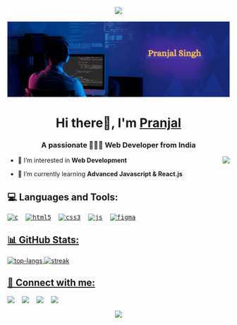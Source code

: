 <p align="center">
  <img src="https://capsule-render.vercel.app/api?type=waving&height=90&color=gradient&section=header" width="1100"/>
</p>
<img src="./Github_Banner.gif" alt="Banner"></img>
<h1 align="center">Hi there👋, I'm <a href src="https://github.com/prancodes" target="_main" >Pranjal</a></h1>
<h3 align="center">A passionate 👨🏻‍💻 Web Developer from India</h3>

<img align="right" src="https://media1.giphy.com/media/2IudUHdI075HL02Pkk/giphy.gif?cid=6c09b952zp5u5lre2cpimspkzznbo454nafsyo65yald0k8o&ep=v1_internal_gif_by_id&rid=giphy.gif&ct=g" height="120"></img>
- 🔭 I’m interested in **Web Development**

- 🌱 I’m currently learning **Advanced Javascript & React.js**


### <h2>💻 Languages and Tools:</h2>
<pre align="left"><a href="#" target="_blank" rel="noreferrer"><img src="https://img.icons8.com/?size=100&id=shQTXiDQiQVR&format=png&color=000000" alt="c" height="45"/></a>  <a href="#" target="_blank" rel="noreferrer"><img src="https://img.icons8.com/?size=100&id=20909&format=png&color=000000" alt="html5" height="45"/></a>  <a href="#" target="_blank" rel="noreferrer"><img src="https://img.icons8.com/?size=100&id=7gdY5qNXaKC0&format=png&color=000000" alt="css3" height="45"/></a>  <a href="#" target="_blank" rel="noreferrer"><img src="https://img.icons8.com/?size=100&id=108784&format=png&color=000000" alt="js" height="45"/></a>  <a href="#" target="_blank" rel="noreferrer"><img src="https://img.icons8.com/?size=100&id=zfHRZ6i1Wg0U&format=png&color=000000" alt="figma" height="45"/></pre>


### <h2>📊 GitHub Stats:</h2>
<img width="390" src="https://github-readme-stats.vercel.app/api/top-langs/?username=prancodes&theme=vision-friendly-dark&hide_border=false&include_all_commits=true&count_private=false&layout=compact" alt="top-langs"></img>
<img align="centre" src="https://github-readme-streak-stats.herokuapp.com/?user=prancodes&theme=vision-friendly-dark&hide_border=false" alt="streak"></img>

<!-- ![](https://github-readme-streak-stats.herokuapp.com/?user=prancodes&theme=vision-friendly-dark&hide_border=false) -->


### <h2>🤝 Connect with me:</h2>
<pre><a href="https://github.com/prancodes"><img src="https://github.com/prancodes/prancodes/assets/155365177/14f8ef5e-dd39-4f6c-a5bf-d97cc4351e47" height="50"></img></a>  <a href="https://forms.gle/K8XUmB5WBVncVUG67" target="_blank" rel="noopener noreferrer"><img src="https://github.com/prancodes/prancodes/assets/155365177/90805ea1-06a1-4203-b131-098bf60a57df" height="50"></img></a>  <a href="#"><img src="https://github.com/prancodes/prancodes/assets/155365177/1efe5a80-727e-4d30-8ddd-60076ace1501" height="50"></img></a>  <a href="https://www.linkedin.com/in/pranjal2027" target="_blank" rel="noopener noreferrer"><img src="https://github.com/prancodes/prancodes/assets/155365177/1833cafc-1565-404f-b6d4-6a9b971016c6" height="50"></img></a></pre>

<p align="center">
  <img src="https://capsule-render.vercel.app/api?type=waving&color=gradient&height=90&section=footer" width="1100"/>
</p>

<!---
prancodes/prancodes is a ✨ special ✨ repository because its `README.md` (this file) appears on your GitHub profile.
You can click the Preview link to take a look at your changes.
--->
